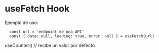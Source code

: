 # useFetch Hook

Ejemplo de uso:

```
  const url = 'endpoint de una API'
  const { data: null, loading: true, error: null } = useFetch(url)
```

useCounter() // recibe un valor por defecto
